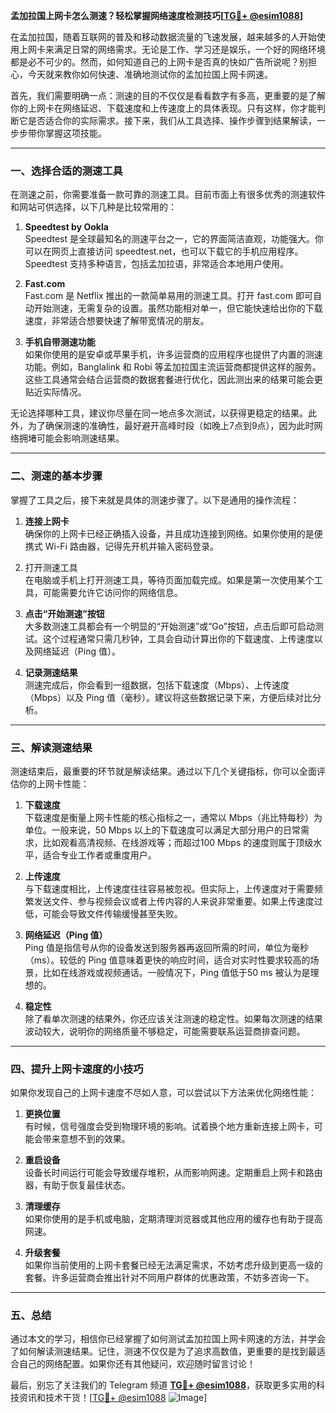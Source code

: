 **孟加拉国上网卡怎么测速？轻松掌握网络速度检测技巧[[TG💪+ @esim1088](https://t.me/s/esim1088)]**

在孟加拉国，随着互联网的普及和移动数据流量的飞速发展，越来越多的人开始使用上网卡来满足日常的网络需求。无论是工作、学习还是娱乐，一个好的网络环境都是必不可少的。然而，如何知道自己的上网卡是否真的快如广告所说呢？别担心，今天就来教你如何快速、准确地测试你的孟加拉国上网卡网速。

首先，我们需要明确一点：测速的目的不仅仅是看看数字有多高，更重要的是了解你的上网卡在网络延迟、下载速度和上传速度上的具体表现。只有这样，你才能判断它是否适合你的实际需求。接下来，我们从工具选择、操作步骤到结果解读，一步步带你掌握这项技能。

---

### 一、选择合适的测速工具

在测速之前，你需要准备一款可靠的测速工具。目前市面上有很多优秀的测速软件和网站可供选择，以下几种是比较常用的：

1. **Speedtest by Ookla**  
   Speedtest 是全球最知名的测速平台之一，它的界面简洁直观，功能强大。你可以在网页上直接访问 speedtest.net，也可以下载它的手机应用程序。Speedtest 支持多种语言，包括孟加拉语，非常适合本地用户使用。

2. **Fast.com**  
   Fast.com 是 Netflix 推出的一款简单易用的测速工具。打开 fast.com 即可自动开始测速，无需复杂的设置。虽然功能相对单一，但它能快速给出你的下载速度，非常适合想要快速了解带宽情况的朋友。

3. **手机自带测速功能**  
   如果你使用的是安卓或苹果手机，许多运营商的应用程序也提供了内置的测速功能。例如，Banglalink 和 Robi 等孟加拉国主流运营商都提供这样的服务。这些工具通常会结合运营商的数据套餐进行优化，因此测出来的结果可能会更贴近实际情况。

无论选择哪种工具，建议你尽量在同一地点多次测试，以获得更稳定的结果。此外，为了确保测速的准确性，最好避开高峰时段（如晚上7点到9点），因为此时网络拥堵可能会影响测速结果。

---

### 二、测速的基本步骤

掌握了工具之后，接下来就是具体的测速步骤了。以下是通用的操作流程：

1. **连接上网卡**  
   确保你的上网卡已经正确插入设备，并且成功连接到网络。如果你使用的是便携式 Wi-Fi 路由器，记得先开机并输入密码登录。

2. 打开测速工具  
   在电脑或手机上打开测速工具，等待页面加载完成。如果是第一次使用某个工具，可能需要允许它访问你的网络信息。

3. **点击“开始测速”按钮**  
   大多数测速工具都会有一个明显的“开始测速”或“Go”按钮，点击后即可启动测试。这个过程通常只需几秒钟，工具会自动计算出你的下载速度、上传速度以及网络延迟（Ping 值）。

4. **记录测速结果**  
   测速完成后，你会看到一组数据，包括下载速度（Mbps）、上传速度（Mbps）以及 Ping 值（毫秒）。建议将这些数据记录下来，方便后续对比分析。

---

### 三、解读测速结果

测速结束后，最重要的环节就是解读结果。通过以下几个关键指标，你可以全面评估你的上网卡性能：

1. **下载速度**  
   下载速度是衡量上网卡性能的核心指标之一，通常以 Mbps（兆比特每秒）为单位。一般来说，50 Mbps 以上的下载速度可以满足大部分用户的日常需求，比如观看高清视频、在线游戏等；而超过100 Mbps 的速度则属于顶级水平，适合专业工作者或重度用户。

2. **上传速度**  
   与下载速度相比，上传速度往往容易被忽视。但实际上，上传速度对于需要频繁发送文件、参与视频会议或者上传内容的人来说非常重要。如果上传速度过低，可能会导致文件传输缓慢甚至失败。

3. **网络延迟（Ping 值）**  
   Ping 值是指信号从你的设备发送到服务器再返回所需的时间，单位为毫秒（ms）。较低的 Ping 值意味着更快的响应时间，适合对实时性要求较高的场景，比如在线游戏或视频通话。一般情况下，Ping 值低于50 ms 被认为是理想的。

4. **稳定性**  
   除了看单次测速的结果外，你还应该关注测速的稳定性。如果每次测速的结果波动较大，说明你的网络质量不够稳定，可能需要联系运营商排查问题。

---

### 四、提升上网卡速度的小技巧

如果你发现自己的上网卡速度不尽如人意，可以尝试以下方法来优化网络性能：

1. **更换位置**  
   有时候，信号强度会受到物理环境的影响。试着换个地方重新连接上网卡，可能会带来意想不到的效果。

2. **重启设备**  
   设备长时间运行可能会导致缓存堆积，从而影响网速。定期重启上网卡和路由器，有助于恢复最佳状态。

3. **清理缓存**  
   如果你使用的是手机或电脑，定期清理浏览器或其他应用的缓存也有助于提高网速。

4. **升级套餐**  
   如果你当前使用的上网卡套餐已经无法满足需求，不妨考虑升级到更高一级的套餐。许多运营商会推出针对不同用户群体的优惠政策，不妨多咨询一下。

---

### 五、总结

通过本文的学习，相信你已经掌握了如何测试孟加拉国上网卡网速的方法，并学会了如何解读测速结果。记住，测速不仅仅是为了追求高数值，更重要的是找到最适合自己的网络配置。如果你还有其他疑问，欢迎随时留言讨论！

最后，别忘了关注我们的 Telegram 频道 **[TG💪+ @esim1088](https://t.me/s/esim1088)**，获取更多实用的科技资讯和技术干货！[[TG💪+ @esim1088](https://t.me/s/esim1088) ![Image](https://i.postimg.cc/4NQfJmqS/Snipaste-2025-05-13-00-14-12.png)]